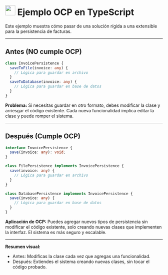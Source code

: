 # <img src="https://cdn.jsdelivr.net/gh/devicons/devicon/icons/typescript/typescript-original.svg" width="32"/> Ejemplo OCP en TypeScript

Este ejemplo muestra cómo pasar de una solución rígida a una extensible para la persistencia de facturas.

---

## Antes (NO cumple OCP)
```typescript
class InvoicePersistence {
  saveToFile(invoice: any) {
    // Lógica para guardar en archivo
  }
  saveToDatabase(invoice: any) {
    // Lógica para guardar en base de datos
  }
}
```

**Problema:** Si necesitas guardar en otro formato, debes modificar la clase y arriesgar el código existente. Cada nueva funcionalidad implica editar la clase y puede romper el sistema.

---

## Después (Cumple OCP)
```typescript
interface InvoicePersistence {
  save(invoice: any): void;
}

class FilePersistence implements InvoicePersistence {
  save(invoice: any) {
    // Lógica para guardar en archivo
  }
}

class DatabasePersistence implements InvoicePersistence {
  save(invoice: any) {
    // Lógica para guardar en base de datos
  }
}
```

**Aplicación de OCP:**
Puedes agregar nuevos tipos de persistencia sin modificar el código existente, solo creando nuevas clases que implementen la interfaz. El sistema es más seguro y escalable.

---

**Resumen visual:**
- Antes: Modificas la clase cada vez que agregas una funcionalidad.
- Después: Extiendes el sistema creando nuevas clases, sin tocar el código probado.